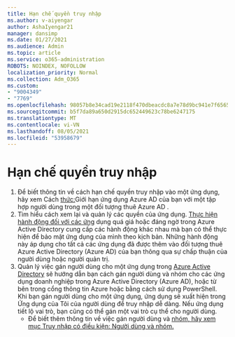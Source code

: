 ```yaml
---
title: Hạn chế quyền truy nhập
ms.author: v-aiyengar
author: AshaIyengar21
manager: dansimp
ms.date: 01/27/2021
ms.audience: Admin
ms.topic: article
ms.service: o365-administration
ROBOTS: NOINDEX, NOFOLLOW
localization_priority: Normal
ms.collection: Adm_O365
ms.custom:
- "9004349"
- "7769"
ms.openlocfilehash: 98057b8e34cad19e2118f470dbeacdc8a7e78d9bc941e7f6565743201a541b56
ms.sourcegitcommit: b5f7da89a650d2915dc652449623c78be6247175
ms.translationtype: MT
ms.contentlocale: vi-VN
ms.lasthandoff: 08/05/2021
ms.locfileid: "53958679"
---
```

# <a name="restricting-access"></a>Hạn chế quyền truy nhập

1. Để biết thông tin về cách hạn chế quyền truy nhập vào một ứng dụng, hãy xem Cách [thức:](https://docs.microsoft.com/azure/active-directory/develop/howto-restrict-your-app-to-a-set-of-users)Giới hạn ứng dụng Azure AD của bạn với một tập hợp người dùng trong một đối tượng thuê Azure AD .
1. Tìm hiểu cách xem lại và quản lý các quyền của ứng dụng. [Thực hiện hành động đối với các ứng](https://docs.microsoft.com/azure/active-directory/manage-apps/manage-application-permissions#control-access-to-an-application) dụng quá giá hoặc đáng ngờ trong Azure Active Directory cung cấp các hành động khác nhau mà bạn có thể thực hiện để bảo mật ứng dụng của mình theo kịch bản. Những hành động này áp dụng cho tất cả các ứng dụng đã được thêm vào đối tượng thuê Azure Active Directory (Azure AD) của bạn thông qua sự chấp thuận của người dùng hoặc người quản trị.
1. Quản lý việc gán người dùng cho một ứng dụng trong [Azure Active Directory](https://docs.microsoft.com/azure/active-directory/manage-apps/assign-user-or-group-access-portal#configure-an-application-to-require-user-assignment) sẽ hướng dẫn bạn cách gán người dùng và nhóm cho các ứng dụng doanh nghiệp trong Azure Active Directory (Azure AD), hoặc từ bên trong cổng thông tin Azure hoặc bằng cách sử dụng PowerShell. Khi bạn gán người dùng cho một ứng dụng, ứng dụng sẽ xuất hiện trong Ứng dụng của Tôi của người dùng để truy nhập dễ dàng. Nếu ứng dụng tiết lộ vai trò, bạn cũng có thể gán một vai trò cụ thể cho người dùng.
    - Để biết thêm thông tin về việc gán người dùng và [nhóm, hãy xem mục Truy nhập có điều kiện: Người dùng và nhóm.](https://docs.microsoft.com/azure/active-directory/conditional-access/concept-conditional-access-users-groups)
